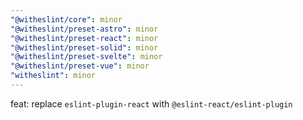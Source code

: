 ```yaml
---
"@witheslint/core": minor
"@witheslint/preset-astro": minor
"@witheslint/preset-react": minor
"@witheslint/preset-solid": minor
"@witheslint/preset-svelte": minor
"@witheslint/preset-vue": minor
"witheslint": minor
---
```


feat: replace `eslint-plugin-react` with `@eslint-react/eslint-plugin`
